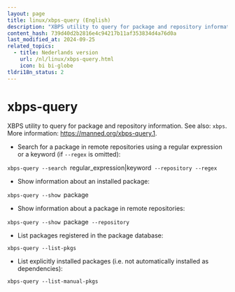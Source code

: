```yaml
---
layout: page
title: linux/xbps-query (English)
description: "XBPS utility to query for package and repository information."
content_hash: 739d40d2b2816e4c94217b11af353834d4a76d0a
last_modified_at: 2024-09-25
related_topics:
  - title: Nederlands version
    url: /nl/linux/xbps-query.html
    icon: bi bi-globe
tldri18n_status: 2
---
```

# xbps-query

XBPS utility to query for package and repository information.
See also: `xbps`.
More information: <https://manned.org/xbps-query.1>.

- Search for a package in remote repositories using a regular expression or a keyword (if `--regex` is omitted):

`xbps-query --search `<span class="tldr-var badge badge-pill bg-dark-lm bg-white-dm text-white-lm text-dark-dm font-weight-bold">regular_expression|keyword</span>` --repository --regex`

- Show information about an installed package:

`xbps-query --show `<span class="tldr-var badge badge-pill bg-dark-lm bg-white-dm text-white-lm text-dark-dm font-weight-bold">package</span>

- Show information about a package in remote repositories:

`xbps-query --show `<span class="tldr-var badge badge-pill bg-dark-lm bg-white-dm text-white-lm text-dark-dm font-weight-bold">package</span>` --repository`

- List packages registered in the package database:

`xbps-query --list-pkgs`

- List explicitly installed packages (i.e. not automatically installed as dependencies):

`xbps-query --list-manual-pkgs`
